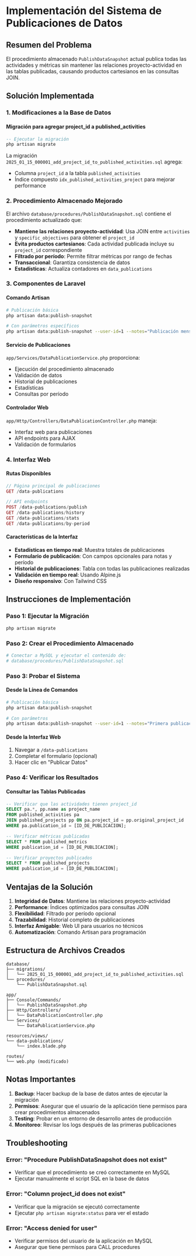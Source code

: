 # Implementación del Sistema de Publicaciones de Datos

## Resumen del Problema

El procedimiento almacenado `PublishDataSnapshot` actual publica todas las actividades y métricas sin mantener las relaciones proyecto-actividad en las tablas publicadas, causando productos cartesianos en las consultas JOIN.

## Solución Implementada

### 1. Modificaciones a la Base de Datos

#### Migración para agregar project_id a published_activities

```sql
-- Ejecutar la migración
php artisan migrate
```

La migración `2025_01_15_000001_add_project_id_to_published_activities.sql` agrega:

-   Columna `project_id` a la tabla `published_activities`
-   Índice compuesto `idx_published_activities_project` para mejorar performance

### 2. Procedimiento Almacenado Mejorado

El archivo `database/procedures/PublishDataSnapshot.sql` contiene el procedimiento actualizado que:

-   **Mantiene las relaciones proyecto-actividad**: Usa JOIN entre `activities` y `specific_objectives` para obtener el `project_id`
-   **Evita productos cartesianos**: Cada actividad publicada incluye su `project_id` correspondiente
-   **Filtrado por período**: Permite filtrar métricas por rango de fechas
-   **Transaccional**: Garantiza consistencia de datos
-   **Estadísticas**: Actualiza contadores en `data_publications`

### 3. Componentes de Laravel

#### Comando Artisan

```bash
# Publicación básica
php artisan data:publish-snapshot

# Con parámetros específicos
php artisan data:publish-snapshot --user-id=1 --notes="Publicación mensual" --period-from=2025-01-01 --period-to=2025-01-31
```

#### Servicio de Publicaciones

`app/Services/DataPublicationService.php` proporciona:

-   Ejecución del procedimiento almacenado
-   Validación de datos
-   Historial de publicaciones
-   Estadísticas
-   Consultas por período

#### Controlador Web

`app/Http/Controllers/DataPublicationController.php` maneja:

-   Interfaz web para publicaciones
-   API endpoints para AJAX
-   Validación de formularios

### 4. Interfaz Web

#### Rutas Disponibles

```php
// Página principal de publicaciones
GET /data-publications

// API endpoints
POST /data-publications/publish
GET /data-publications/history
GET /data-publications/stats
GET /data-publications/by-period
```

#### Características de la Interfaz

-   **Estadísticas en tiempo real**: Muestra totales de publicaciones
-   **Formulario de publicación**: Con campos opcionales para notas y período
-   **Historial de publicaciones**: Tabla con todas las publicaciones realizadas
-   **Validación en tiempo real**: Usando Alpine.js
-   **Diseño responsivo**: Con Tailwind CSS

## Instrucciones de Implementación

### Paso 1: Ejecutar la Migración

```bash
php artisan migrate
```

### Paso 2: Crear el Procedimiento Almacenado

```bash
# Conectar a MySQL y ejecutar el contenido de:
# database/procedures/PublishDataSnapshot.sql
```

### Paso 3: Probar el Sistema

#### Desde la Línea de Comandos

```bash
# Publicación básica
php artisan data:publish-snapshot

# Con parámetros
php artisan data:publish-snapshot --user-id=1 --notes="Primera publicación" --period-from=2025-01-01 --period-to=2025-01-31
```

#### Desde la Interfaz Web

1. Navegar a `/data-publications`
2. Completar el formulario (opcional)
3. Hacer clic en "Publicar Datos"

### Paso 4: Verificar los Resultados

#### Consultar las Tablas Publicadas

```sql
-- Verificar que las actividades tienen project_id
SELECT pa.*, pp.name as project_name
FROM published_activities pa
JOIN published_projects pp ON pa.project_id = pp.original_project_id
WHERE pa.publication_id = [ID_DE_PUBLICACION];

-- Verificar métricas publicadas
SELECT * FROM published_metrics
WHERE publication_id = [ID_DE_PUBLICACION];

-- Verificar proyectos publicados
SELECT * FROM published_projects
WHERE publication_id = [ID_DE_PUBLICACION];
```

## Ventajas de la Solución

1. **Integridad de Datos**: Mantiene las relaciones proyecto-actividad
2. **Performance**: Índices optimizados para consultas JOIN
3. **Flexibilidad**: Filtrado por período opcional
4. **Trazabilidad**: Historial completo de publicaciones
5. **Interfaz Amigable**: Web UI para usuarios no técnicos
6. **Automatización**: Comando Artisan para programación

## Estructura de Archivos Creados

```
database/
├── migrations/
│   └── 2025_01_15_000001_add_project_id_to_published_activities.sql
└── procedures/
    └── PublishDataSnapshot.sql

app/
├── Console/Commands/
│   └── PublishDataSnapshot.php
├── Http/Controllers/
│   └── DataPublicationController.php
└── Services/
    └── DataPublicationService.php

resources/views/
└── data-publications/
    └── index.blade.php

routes/
└── web.php (modificado)
```

## Notas Importantes

1. **Backup**: Hacer backup de la base de datos antes de ejecutar la migración
2. **Permisos**: Asegurar que el usuario de la aplicación tiene permisos para crear procedimientos almacenados
3. **Testing**: Probar en un entorno de desarrollo antes de producción
4. **Monitoreo**: Revisar los logs después de las primeras publicaciones

## Troubleshooting

### Error: "Procedure PublishDataSnapshot does not exist"

-   Verificar que el procedimiento se creó correctamente en MySQL
-   Ejecutar manualmente el script SQL en la base de datos

### Error: "Column project_id does not exist"

-   Verificar que la migración se ejecutó correctamente
-   Ejecutar `php artisan migrate:status` para ver el estado

### Error: "Access denied for user"

-   Verificar permisos del usuario de la aplicación en MySQL
-   Asegurar que tiene permisos para CALL procedures
